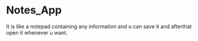 # Notes_App
It is like a notepad containing any information and u can save it and afterthat open it whenever u want.
